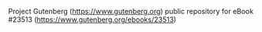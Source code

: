 Project Gutenberg (https://www.gutenberg.org) public repository for eBook #23513 (https://www.gutenberg.org/ebooks/23513)

